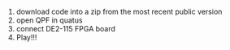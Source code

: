 1. download code into a zip from the most recent public version
2. open QPF in quatus
3. connect DE2-115 FPGA board
4. Play!!!

